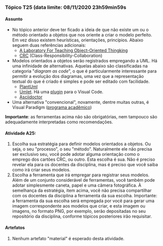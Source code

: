 ### Tópico T25 (data limite: **08/11/2020 23h59min59s**

#### Assunto

- No tópico anterior deve ter ficado a ideia de que não existe um ou o método
  orientado a objetos que nos oriente a criar o modelo perfeito. Em vez disso existem
  heurísticas, orientações, princípios. Abaixo seguem duas referências adicionais:
  - [A Laboratory For Teaching Object-Oriented Thingking](http://c2.com/doc/oopsla89/paper.html)
  - [CRC](https://en.wikipedia.org/wiki/Class-responsibility-collaboration_card) (Class-Responsibility-Collaboration)
- Modelos orientados a objetos serão registrados empregando a UML. Há uma infinidade de alternativas. Aquelas abaixo são classificadas na categoria
  "_diagram as code_", o que é particularmente interessante para permitir a evolução dos diagramas, uma vez que a representação textual do que é criado é simples e pode ser editado com facilidade.
  - [PlantUml](https://plantuml.com/class-diagram)
  - [Umlet](https://www.umlet.com/). Há uma [plugin](https://marketplace.visualstudio.com/items?itemName=TheUMLetTeam.umlet) para o Visual Code.
  - [Asciidoctor](https://asciidoctor.org/docs/asciidoctor-diagram/)
- Uma alternativa "convencional", novamente, dentre muitas outras, é  
  Visual Paradigm ([programa acadêmico](https://online.visual-paradigm.com/diagrams/partner/academic/))

**Importante**: as ferramentas acima não são obrigatórias, nem tampouco são adequadamente interpretadas como recomendações.

#### Atividade A25:

1. Escolha sua estratégia para definir modelos orientados a objetos. Ou seja, o seu "processo", o seu "método". Naturalmente ele não precisa ser exclusivo seu, você pode adotar alguma orientação
   como o emprego dos cartões CRC, ou outro. Esta escolha é sua. Não é preciso revelar ela para os docentes da disciplina, mas é preciso que você saiba como irá criar seus modelos.
1. Escolha a ferramenta que irá empregar para registrar seus modelos. Além de um conjunto considerável de ferramentas, você também pode adotar simplesmente caneta, papel e uma câmera fotográfica. À semelhança da estratégia, item acima, você não precisa compartilhar com os docentes
   da disciplina a ferramenta da sua escolha. Importante: a ferramenta da sua escolha será empregada
   por você para gerar uma imagem correspondente aos modelos que criar, e esta imagem ou imagens,
   no formato PNG, por exemplo, serão depositadas no seu repositório da disciplina, conforme
   tópicos posteriores irão requisitar.

#### Artefatos

1. Nenhum artefato "material" é esperado desta atividade.
